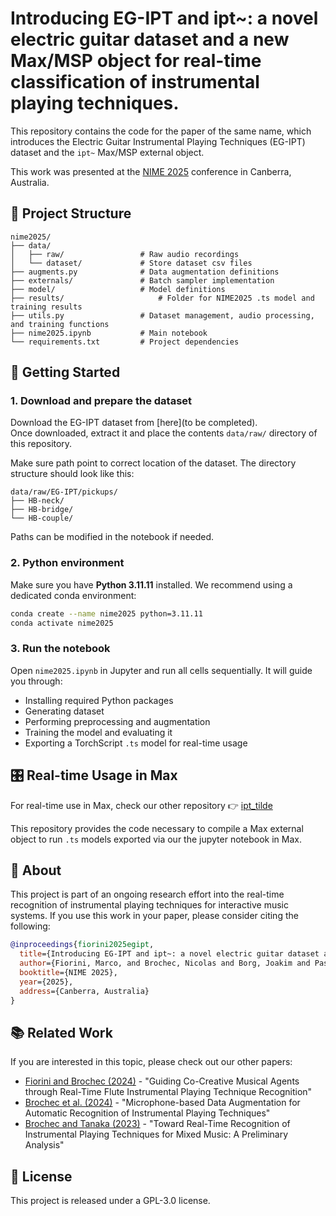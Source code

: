 # Introducing EG-IPT and ipt~: a novel electric guitar dataset and a new Max/MSP object for real-time classification of instrumental playing techniques.

This repository contains the code for the paper of the same name, which introduces the Electric Guitar Instrumental Playing Techniques (EG-IPT) dataset and the `ipt~` Max/MSP external object.

This work was presented at the [NIME 2025](https://nime2025.org/) conference in Canberra, Australia.

## 📁 Project Structure

```
nime2025/
├── data/
│   ├── raw/                 # Raw audio recordings
│   └── dataset/             # Store dataset csv files
├── augments.py              # Data augmentation definitions
├── externals/               # Batch sampler implementation
├── model/                   # Model definitions
├── results/          			 # Folder for NIME2025 .ts model and training results
├── utils.py                 # Dataset management, audio processing, and training functions
├── nime2025.ipynb           # Main notebook
└── requirements.txt         # Project dependencies
```

## 🚀 Getting Started

### 1. Download and prepare the dataset

Download the EG-IPT dataset from [here](to be completed).  
Once downloaded, extract it and place the contents `data/raw/` directory of this repository.

Make sure path point to correct location of the dataset.
The directory structure should look like this:
```
data/raw/EG-IPT/pickups/
├── HB-neck/
├── HB-bridge/
└── HB-couple/
```

Paths can be modified in the notebook if needed.

### 2. Python environment

Make sure you have **Python 3.11.11** installed. We recommend using a dedicated conda environment:

```bash
conda create --name nime2025 python=3.11.11
conda activate nime2025
```

### 3. Run the notebook

Open `nime2025.ipynb` in Jupyter and run all cells sequentially. It will guide you through: 

- Installing required Python packages
- Generating dataset
- Performing preprocessing and augmentation
- Training the model and evaluating it
- Exporting a TorchScript `.ts` model for real-time usage

## 🎛️ Real-time Usage in Max

For real-time use in Max, check our other repository 👉 [ipt_tilde](https://github.com/nbrochec/ipt_tilde)

This repository provides the code necessary to compile a Max external object to run `.ts` models exported via our the jupyter notebook in Max.

## 🧠 About

This project is part of an ongoing research effort into the real-time recognition of instrumental playing techniques for interactive music systems.
If you use this work in your paper, please consider citing the following:

```bibtex
@inproceedings{fiorini2025egipt,
  title={Introducing EG-IPT and ipt~: a novel electric guitar dataset and a new Max/MSP object for real-time classification of instrumental playing techniques},
  author={Fiorini, Marco, and Brochec, Nicolas and Borg, Joakim and Pasini, Riccardo},
  booktitle={NIME 2025},
  year={2025},
  address={Canberra, Australia}
}
```

## 📚 Related Work

If you are interested in this topic, please check out our other papers:
- [Fiorini and Brochec (2024)](https://hal.science/hal-04635907) - "Guiding Co-Creative Musical Agents through Real-Time Flute Instrumental Playing Technique Recognition"
- [Brochec et al. (2024)](https://hal.science/hal-04642673) - "Microphone-based Data Augmentation for Automatic Recognition of Instrumental Playing Techniques"
- [Brochec and Tanaka (2023)](https://hal.science/hal-04263718) - "Toward Real-Time Recognition of Instrumental Playing Techniques for Mixed Music: A Preliminary Analysis"


## 📜 License

This project is released under a GPL-3.0 license.
